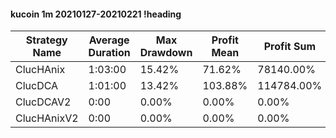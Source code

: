 #### kucoin 1m 20210127-20210221 !heading
| Strategy Name | Average Duration | Max Drawdown | Profit Mean | Profit Sum | Profit Total | Trade Count | Win Rate |
| ------------- | ---------------- | ------------ | ----------- | ---------- | ------------ | ----------- | -------- |
| ClucHAnix     | 1:03:00          | 15.42%       | 71.62%      | 78140.00%  | 35162.00%    | 1091        | 70.39%   |
| ClucDCA       | 1:01:00          | 13.42%       | 103.88%     | 114784.00% | 14494.00%    | 1105        | 72.40%   |
| ClucDCAV2     | 0:00             | 0.00%        | 0.00%       | 0.00%      | 0.00%        | 0           | NaN%     |
| ClucHAnixV2   | 0:00             | 0.00%        | 0.00%       | 0.00%      | 0.00%        | 0           | NaN%     |